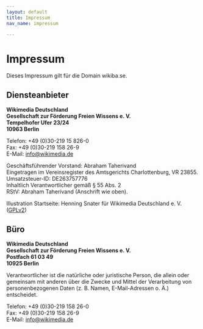 ```yaml
---
layout: default
title: Impressum
nav_name: impressum

---
```

# Impressum

Dieses Impressum gilt für die Domain wikiba.se. 

## Diensteanbieter
**Wikimedia Deutschland  
Gesellschaft zur Förderung Freien Wissens e. V.  
Tempelhofer Ufer 23/24  
10963 Berlin**

Telefon: +49 (0)30-219 15 826-0  
Fax: +49 (0)30-219 158 26-9  
E-Mail: [info@wikimedia.de](mailto:info@wikimedia.de)

Geschäftsführender Vorstand: Abraham Taherivand  
Eingetragen im Vereinsregister des Amtsgerichts Charlottenburg, VR 23855.  
Umsatzsteuer-ID: DE263757776  
Inhaltlich Verantwortlicher gemäß § 55 Abs. 2  
RStV: Abraham Taherivand (Anschrift wie oben).

Illustration Startseite: Henning Snater für Wikimedia Deutschland e. V. ([GPLv2](https://github.com/wmde/Wikiba.se/blob/master/COPYING))

## Büro

**Wikimedia Deutschland  
Gesellschaft zur Förderung Freien Wissens e. V.  
Postfach 61 03 49  
10925 Berlin**

Verantwortlicher ist die natürliche oder juristische Person, die allein oder gemeinsam mit anderen über die Zwecke und Mittel der Verarbeitung von personenbezogenen Daten (z. B. Namen, E-Mail-Adressen o. Ä.) entscheidet.

Telefon: +49 (0)30-219 158 26-0  
Fax: +49 (0)30-219 158 26-9  
E-Mail: [info@wikimedia.de](mailto:info@wikimedia.de)
